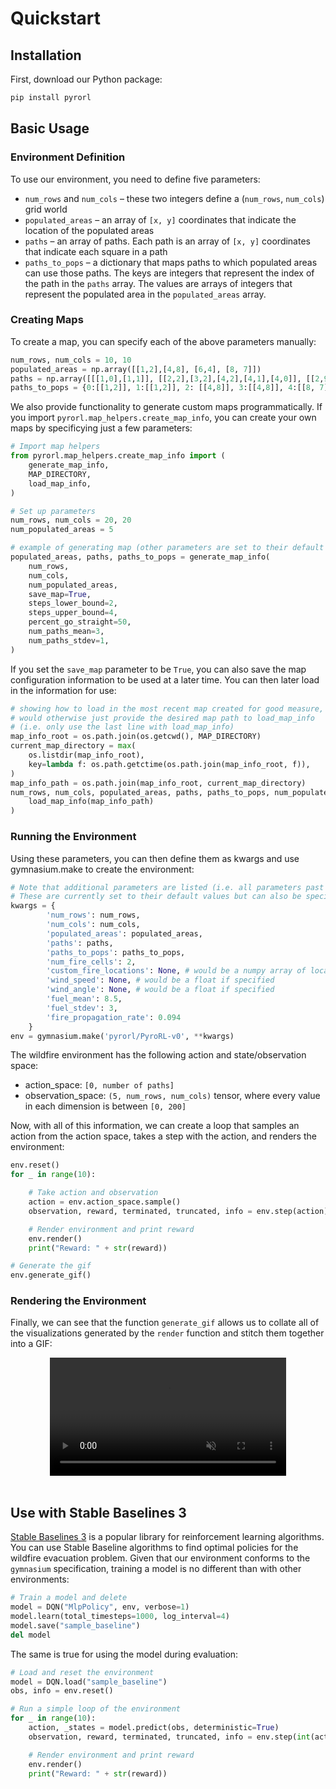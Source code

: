 # Quickstart

## Installation

First, download our Python package:

```bash
pip install pyrorl
```

## Basic Usage 

### Environment Definition
To use our environment, you need to define five parameters:

- `num_rows` and `num_cols` – these two integers define a (`num_rows`, `num_cols`) grid world
- `populated_areas` – an array of `[x, y]` coordinates that indicate the location of the populated areas
- `paths` – an array of paths. Each path is an array of `[x, y]` coordinates that indicate each square in a path
- `paths_to_pops` – a dictionary that maps paths to which populated areas can use those paths. The keys are integers that represent the index of the path in the `paths` array. The values are arrays of integers that represent the populated area in the `populated_areas` array.

### Creating Maps
To create a map, you can specify each of the above parameters manually:

```python
num_rows, num_cols = 10, 10
populated_areas = np.array([[1,2],[4,8], [6,4], [8, 7]])
paths = np.array([[[1,0],[1,1]], [[2,2],[3,2],[4,2],[4,1],[4,0]], [[2,9],[2,8],[3,8]], [[5,8],[6,8],[6,9]], [[7,7], [6,7], [6,8], [6,9]], [[8,6], [8,5], [9,5]], [[8,5], [9,5], [7,5],[7,4]]], dtype=object)
paths_to_pops = {0:[[1,2]], 1:[[1,2]], 2: [[4,8]], 3:[[4,8]], 4:[[8, 7]], 5:[[8, 7]], 6:[[6,4]]}
```

We also provide functionality to generate custom maps programmatically. If you import `pyrorl.map_helpers.create_map_info`, you can create your own maps by specificying just a few parameters:

```python
# Import map helpers
from pyrorl.map_helpers.create_map_info import (
    generate_map_info,
    MAP_DIRECTORY,
    load_map_info,
)

# Set up parameters
num_rows, num_cols = 20, 20
num_populated_areas = 5

# example of generating map (other parameters are set to their default values)
populated_areas, paths, paths_to_pops = generate_map_info(
    num_rows,
    num_cols,
    num_populated_areas,
    save_map=True,
    steps_lower_bound=2,
    steps_upper_bound=4,
    percent_go_straight=50,
    num_paths_mean=3,
    num_paths_stdev=1,
)
```

If you set the `save_map` parameter to be `True`, you can also save the map configuration information to be used at a later time. You can then later load in the information for use:

```python
# showing how to load in the most recent map created for good measure,
# would otherwise just provide the desired map path to load_map_info
# (i.e. only use the last line with load_map_info)
map_info_root = os.path.join(os.getcwd(), MAP_DIRECTORY)
current_map_directory = max(
    os.listdir(map_info_root),
    key=lambda f: os.path.getctime(os.path.join(map_info_root, f)),
)
map_info_path = os.path.join(map_info_root, current_map_directory)
num_rows, num_cols, populated_areas, paths, paths_to_pops, num_populated_areas = (
    load_map_info(map_info_path)
)
```

### Running the Environment
Using these parameters, you can then define them as kwargs and use gymnasium.make to create the environment:

```python
# Note that additional parameters are listed (i.e. all parameters past paths_to_pops below). 
# These are currently set to their default values but can also be specified by the user.
kwargs = {
        'num_rows': num_rows,
        'num_cols': num_cols,
        'populated_areas': populated_areas,
        'paths': paths,
        'paths_to_pops': paths_to_pops,
        'num_fire_cells': 2,
        'custom_fire_locations': None, # would be a numpy array of locations if specified
        'wind_speed': None, # would be a float if specified
        'wind_angle': None, # would be a float if specified
        'fuel_mean': 8.5,
        'fuel_stdev': 3,
        'fire_propagation_rate': 0.094
    }
env = gymnasium.make('pyrorl/PyroRL-v0', **kwargs)
```

The wildfire environment has the following action and state/observation space:

- action_space: `[0, number of paths]`
- observation_space: `(5, num_rows, num_cols)` tensor, where every value in each dimension is between `[0, 200]`

Now, with all of this information, we can create a loop that samples an action from the action space, takes a step with the action, and renders the environment:

```python
env.reset()
for _ in range(10):

    # Take action and observation
    action = env.action_space.sample()
    observation, reward, terminated, truncated, info = env.step(action)

    # Render environment and print reward
    env.render()
    print("Reward: " + str(reward))

# Generate the gif
env.generate_gif()
```

### Rendering the Environment

Finally, we can see that the function `generate_gif` allows us to collate all of the visualizations generated by the `render` function and stitch them together into a GIF:

<div style="text-align:center;">
    <video width="75%" autoplay loop muted playsinline>
        <source src="../imgs/example_visualization.mp4" type="video/mp4">
        Your browser does not support the video tag.
    </video>
</div>
<br />

## Use with Stable Baselines 3

[Stable Baselines 3](https://stable-baselines3.readthedocs.io/en/master/) is a popular library for reinforcement learning algorithms. You can use Stable Baseline algorithms to find optimal policies for the wildfire evacuation problem. Given that our environment conforms to the `gymnasium` specification, training a model is no different than with other environments:

```python
# Train a model and delete
model = DQN("MlpPolicy", env, verbose=1)
model.learn(total_timesteps=1000, log_interval=4)
model.save("sample_baseline")
del model
```

The same is true for using the model during evaluation:

```python
# Load and reset the environment
model = DQN.load("sample_baseline")
obs, info = env.reset()

# Run a simple loop of the environment
for _ in range(10):
    action, _states = model.predict(obs, deterministic=True)
    observation, reward, terminated, truncated, info = env.step(int(action))

    # Render environment and print reward
    env.render()
    print("Reward: " + str(reward))
```

